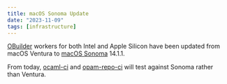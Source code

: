 ```yaml
---
title: macOS Sonoma Update
date: "2023-11-09"
tags: [infrastructure]
---
```


[OBuilder](https://github.com/ocurrent/obuilder) workers for both Intel and Apple Silicon have been updated from macOS Ventura to [macOS Sonoma](https://www.apple.com/macos/sonoma/) 14.1.1.

From today, [ocaml-ci](https://ocaml.ci.dev) and [opam-repo-ci](https://opam.ci.ocaml.org) will test against Sonoma rather than Ventura.
